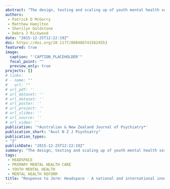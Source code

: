 ```yaml
---
abstract: "The design, testing and scaling up of youth mental health service reforms in Australia over the past decade provides valuable lessons for the future of health reform in Australia. In particular, the initial successes of headspace in improving access, service satisfaction and outcomes for young people with emerging mental illnesses has established a platform for reorienting mental health care towards earlier, more holistic care that is increasingly being delivered in multi-disciplinary enhanced primary care settings. The influence is obvious of the headspace model on the broader restructure of mental health care announced by the Prime Minister and Minister for Health on 26 November 2015"
authors:
 - Patrick D McGorry
 - Matthew Hamilton
 - Sherilyn Goldstone
 - Debra J Rickwood
date: "2015-12-25T12:22:19Z"
doi: https://doi.org/10.1177/0004867415624553
featured: true
image:
  caption: "'CAPTION_PLACEHOLDER'"
  focal_point: ""
  preview_only: true
projects: []
# links:
# - name: ""
#   url: ""
# url_pdf: ''
# url_dataset: ''
# url_dataset: ''
# url_poster: ''
# url_project: ''
# url_slides: ''
# url_source: ''
# url_video: '' 
publication: '*Australian & New Zealand Journal of Psychiatry*'
publication_short: "Aust N Z J Psychiatry"
publication_types:
- "2"
publishDate: "2015-12-25T12:22:19Z"
summary: "The design, testing and scaling up of youth mental health service reforms in Australia over the past decade provides valuable lessons for the future of health reform in Australia.  In particular, the initial successes of headspace in improving access, service satisfaction and outcomes for young people with emerging mental illnesses has established a platform for reorienting mental health care towards earlier, more holistic care that is increasingly being delivered in multi-disciplinary enhanced primary care settings..."
tags:
 - HEADSPACE
 - PRIMARY MENTAL HEALTH CARE
 - YOUTH MENTAL HEALTH
 - MENTAL HEALTH REFORM
title: "Response to Jorm: Headspace - A national and international innovation with lessons for redesign of mental health care in Australia"
---
```

